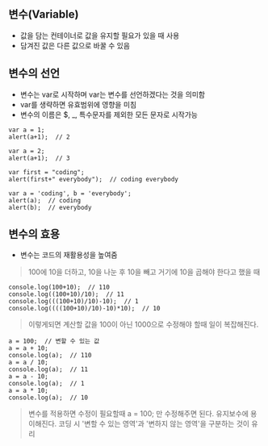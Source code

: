 ## 변수(Variable)
- 값을 담는 컨테이너로 값을 유지할 필요가 있을 때 사용
- 담겨진 값은 다른 값으로 바꿀 수 있음

## 변수의 선언
- 변수는 var로 시작하며 var는 변수를 선언하겠다는 것을 의미함
- var를 생략하면 유효범위에 영향을 미침
- 변수의 이름은 $, _, 특수문자를 제외한 모든 문자로 시작가능

```
var a = 1;
alert(a+1);  // 2
 
var a = 2;
alert(a+1);  // 3
```

```
var first = "coding";
alert(first+" everybody");  // coding everybody
```

```
var a = 'coding', b = 'everybody';
alert(a);  // coding
alert(b);  // everybody
```

## 변수의 효용
- 변수는 코드의 재활용성을 높여줌
> 100에 10을 더하고, 10을 나눈 후 10을 빼고 거기에 10을 곱해야 한다고 했을 때
```
console.log(100+10);  // 110
console.log((100+10)/10);  // 11
console.log(((100+10)/10)-10);  // 1
console.log((((100+10)/10)-10)*10);  // 10
```
> 이렇게되면 계산할 값을 100이 아닌 1000으로 수정해야 할때 일이 복잡해진다.

```
a = 100;  // 변할 수 있는 값
a = a + 10;
console.log(a);  // 110
a = a / 10;
console.log(a);  // 11
a = a - 10;
console.log(a);  // 1
a = a * 10;
console.log(a);  // 10
```
> 변수를 적용하면 수정이 필요할때 a = 100; 만 수정해주면 된다. 유지보수에 용이해진다.
코딩 시 '변할 수 있는 영역'과 '변하지 않는 영역'을 구분하는 것이 유리
